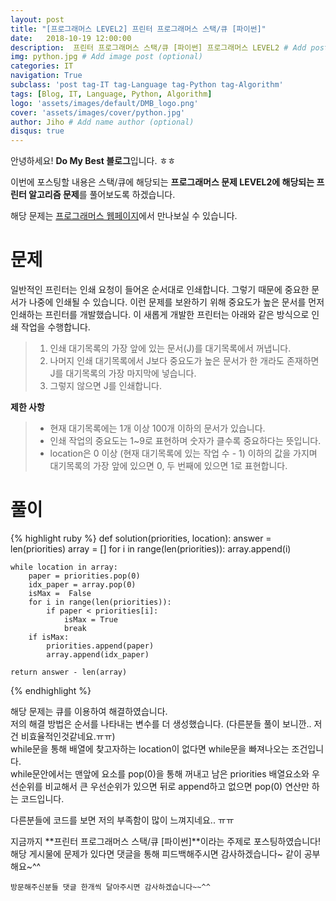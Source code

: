 ```yaml
---
layout: post
title: "[프로그래머스 LEVEL2] 프린터 프로그래머스 스택/큐 [파이썬]"
date:   2018-10-19 12:00:00
description:  프린터 프로그래머스 스택/큐 [파이썬] 프로그래머스 LEVEL2 # Add post description (optional)
img: python.jpg # Add image post (optional)
categories: IT
navigation: True
subclass: 'post tag-IT tag-Language tag-Python tag-Algorithm'
tags: [Blog, IT, Language, Python, Algorithm]
logo: 'assets/images/default/DMB_logo.png'
cover: 'assets/images/cover/python.jpg'
author: Jiho # Add name author (optional)
disqus: true
---
```


안녕하세요! **Do My Best 블로그**입니다. ㅎㅎ  

이번에 포스팅할 내용은 스택/큐에 해당되는 **프로그래머스 문제 LEVEL2에 해당되는 프린터 알고리즘 문제**를 풀어보도록 하겠습니다.

해당 문제는 [프로그래머스 웹페이지][programmers-printer]에서 만나보실 수 있습니다.

# 문제
일반적인 프린터는 인쇄 요청이 들어온 순서대로 인쇄합니다. 그렇기 때문에 중요한 문서가 나중에 인쇄될 수 있습니다. 이런 문제를 보완하기 위해 중요도가 높은 문서를 먼저 인쇄하는 프린터를 개발했습니다. 이 새롭게 개발한 프린터는 아래와 같은 방식으로 인쇄 작업을 수행합니다.
>1. 인쇄 대기목록의 가장 앞에 있는 문서(J)를 대기목록에서 꺼냅니다.
>2. 나머지 인쇄 대기목록에서 J보다 중요도가 높은 문서가 한 개라도 존재하면 J를 대기목록의 가장 마지막에 넣습니다.
>3. 그렇지 않으면 J를 인쇄합니다.

**제한 사항**
>* 현재 대기목록에는 1개 이상 100개 이하의 문서가 있습니다.
>* 인쇄 작업의 중요도는 1~9로 표현하며 숫자가 클수록 중요하다는 뜻입니다.
>* location은 0 이상 (현재 대기목록에 있는 작업 수 - 1) 이하의 값을 가지며 대기목록의 가장 앞에 있으면 0, 두 번째에 있으면 1로 표현합니다.
  
# 풀이
{% highlight ruby %}
def solution(priorities, location):
    answer = len(priorities)
    array = []
    for i in range(len(priorities)):
        array.append(i)

    while location in array:
        paper = priorities.pop(0)
        idx_paper = array.pop(0)
        isMax =  False
        for i in range(len(priorities)):
            if paper < priorities[i]:
                isMax = True
                break
        if isMax:
            priorities.append(paper)
            array.append(idx_paper)

    return answer - len(array)
{% endhighlight %}   

해당 문제는 큐를 이용하여 해결하였습니다.   
저의 해결 방법은 순서를 나타내는 변수를 더 생성했습니다. (다른분들 풀이 보니깐.. 저건 비효율적인것같네요.ㅠㅠ)  
while문을 통해 배열에 찾고자하는 location이 없다면 while문을 빠져나오는 조건입니다.   
while문안에서는 맨앞에 요소를 pop(0)을 통해 꺼내고 남은 priorities 배열요소와 우선순위를 비교해서 큰 우선순위가 있으면 뒤로 append하고 없으면 pop(0) 연산만 하는 코드입니다.

다른분들에 코드를 보면 저의 부족함이 많이 느껴지네요.. ㅠㅠ

지금까지 **프린터 프로그래머스 스택/큐 [파이썬]**이라는 주제로 포스팅하였습니다!    
해당 게시물에 문제가 있다면 댓글을 통해 피드백해주시면 감사하겠습니다~ 같이 공부해요~^^

`방문해주신분들 댓글 한개씩 달아주시면 감사하겠습니다~~^^`  

[programmers-printer]:https://programmers.co.kr/learn/courses/30/lessons/42587